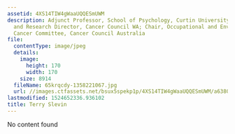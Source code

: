 ```yaml
---
assetid: 4XS14TIW4gWaaUQQESmUWM
description: Adjunct Professor, School of Psychology, Curtin University; Education
  and Research Director, Cancer Council WA; Chair, Occupational and Environmental
  Cancer Committee, Cancer Council Australia
file:
  contentType: image/jpeg
  details:
    image:
      height: 170
      width: 170
    size: 8914
  fileName: 65krqcdy-1358221067.jpg
  url: //images.ctfassets.net/bsux5spekp1p/4XS14TIW4gWaaUQQESmUWM/a638082357bfd70bf189b66ebce36d49/65krqcdy-1358221067.jpg
lastmodified: 1524652336.936102
title: Terry Slevin
---
```

No content found